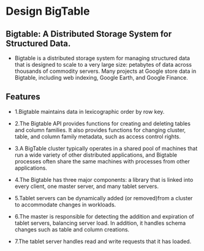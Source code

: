 # Design BigTable

## Bigtable: A Distributed Storage System for Structured Data.
- Bigtable is a distributed storage system for managing structured data that is designed to scale to a very large size: petabytes of data across thousands of commodity servers. Many projects at Google store data in Bigtable, including web indexing, Google Earth, and Google Finance.

## Features
- 1.Bigtable maintains data in lexicographic order by row key.

- 2.The Bigtable API provides functions for creating and deleting tables and column families. It also provides functions for changing cluster, table, and column family metadata, such as access control rights.

- 3.A BigTable cluster typically operates in a shared pool of machines that run a wide variety of other distributed applications, and Bigtable processes often share the same machines with processes from other applications.

- 4.The Bigtable has three major components: a library that is linked into every client, one master server, and many tablet servers.

- 5.Tablet servers can be dynamically added (or removed)from a cluster to accommodate changes in workloads.

- 6.The master is responsible for detecting the addition and expiration of tablet servers, balancing server load. In addition, it handles schema changes such as table and column creations.

- 7.The tablet server handles read and write requests that it has loaded.
